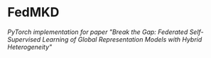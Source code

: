 # FedMKD

*PyTorch implementation for paper "Break the Gap: Federated Self-Supervised Learning of Global Representation Models with Hybrid Heterogeneity"*

